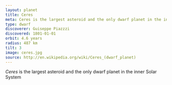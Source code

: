 ```yaml
---
layout: planet
title: Ceres
meta: Ceres is the largest asteroid and the only dwarf planet in the inner
type: dwarf
discoverer: Guiseppe Piazzzi 
discovered: 1801-01-01
orbit: 4.6 years
radius: 487 km
tilt: 3
image: ceres.jpg
source: http://en.wikipedia.org/wiki/Ceres_(dwarf_planet)
---
```


*Ceres* is the largest asteroid and the only dwarf planet in the inner Solar System
